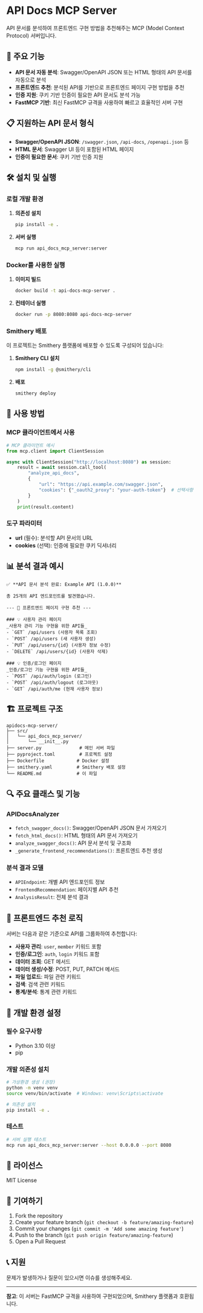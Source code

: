 # API Docs MCP Server

API 문서를 분석하여 프론트엔드 구현 방법을 추천해주는 MCP (Model Context Protocol) 서버입니다.

## 🚀 주요 기능

- **API 문서 자동 분석**: Swagger/OpenAPI JSON 또는 HTML 형태의 API 문서를 자동으로 분석
- **프론트엔드 추천**: 분석된 API를 기반으로 프론트엔드 페이지 구현 방법을 추천
- **인증 지원**: 쿠키 기반 인증이 필요한 API 문서도 분석 가능
- **FastMCP 기반**: 최신 FastMCP 규격을 사용하여 빠르고 효율적인 서버 구현

## 📋 지원하는 API 문서 형식

- **Swagger/OpenAPI JSON**: `/swagger.json`, `/api-docs`, `/openapi.json` 등
- **HTML 문서**: Swagger UI 등이 포함된 HTML 페이지
- **인증이 필요한 문서**: 쿠키 기반 인증 지원

## 🛠️ 설치 및 실행

### 로컬 개발 환경

1. **의존성 설치**
   ```bash
   pip install -e .
   ```

2. **서버 실행**
   ```bash
   mcp run api_docs_mcp_server:server
   ```

### Docker를 사용한 실행

1. **이미지 빌드**
   ```bash
   docker build -t api-docs-mcp-server .
   ```

2. **컨테이너 실행**
   ```bash
   docker run -p 8080:8080 api-docs-mcp-server
   ```

### Smithery 배포

이 프로젝트는 Smithery 플랫폼에 배포할 수 있도록 구성되어 있습니다:

1. **Smithery CLI 설치**
   ```bash
   npm install -g @smithery/cli
   ```

2. **배포**
   ```bash
   smithery deploy
   ```

## 🔧 사용 방법

### MCP 클라이언트에서 사용

```python
# MCP 클라이언트 예시
from mcp.client import ClientSession

async with ClientSession("http://localhost:8080") as session:
    result = await session.call_tool(
        "analyze_api_docs",
        {
            "url": "https://api.example.com/swagger.json",
            "cookies": {"_oauth2_proxy": "your-auth-token"}  # 선택사항
        }
    )
    print(result.content)
```

### 도구 파라미터

- **url** (필수): 분석할 API 문서의 URL
- **cookies** (선택): 인증에 필요한 쿠키 딕셔너리

## 📊 분석 결과 예시

```
✅ **API 문서 분석 완료: Example API (1.0.0)**

총 25개의 API 엔드포인트를 발견했습니다.

--- 📄 프론트엔드 페이지 구현 추천 ---

### 💡 사용자 관리 페이지
_사용자 관리 기능 구현을 위한 API들_
- `GET` /api/users (사용자 목록 조회)
- `POST` /api/users (새 사용자 생성)
- `PUT` /api/users/{id} (사용자 정보 수정)
- `DELETE` /api/users/{id} (사용자 삭제)

### 💡 인증/로그인 페이지
_인증/로그인 기능 구현을 위한 API들_
- `POST` /api/auth/login (로그인)
- `POST` /api/auth/logout (로그아웃)
- `GET` /api/auth/me (현재 사용자 정보)
```

## 🏗️ 프로젝트 구조

```
apidocs-mcp-server/
├── src/
│   └── api_docs_mcp_server/
│       └── __init__.py
├── server.py              # 메인 서버 파일
├── pyproject.toml         # 프로젝트 설정
├── Dockerfile            # Docker 설정
├── smithery.yaml         # Smithery 배포 설정
└── README.md             # 이 파일
```

## 🔍 주요 클래스 및 기능

### APIDocsAnalyzer
- `fetch_swagger_docs()`: Swagger/OpenAPI JSON 문서 가져오기
- `fetch_html_docs()`: HTML 형태의 API 문서 가져오기
- `analyze_swagger_docs()`: API 문서 분석 및 구조화
- `_generate_frontend_recommendations()`: 프론트엔드 추천 생성

### 분석 결과 모델
- `APIEndpoint`: 개별 API 엔드포인트 정보
- `FrontendRecommendation`: 페이지별 API 추천
- `AnalysisResult`: 전체 분석 결과

## 🎯 프론트엔드 추천 로직

서버는 다음과 같은 기준으로 API를 그룹화하여 추천합니다:

- **사용자 관리**: `user`, `member` 키워드 포함
- **인증/로그인**: `auth`, `login` 키워드 포함
- **데이터 조회**: GET 메서드
- **데이터 생성/수정**: POST, PUT, PATCH 메서드
- **파일 업로드**: 파일 관련 키워드
- **검색**: 검색 관련 키워드
- **통계/분석**: 통계 관련 키워드

## 🔧 개발 환경 설정

### 필수 요구사항
- Python 3.10 이상
- pip

### 개발 의존성 설치
```bash
# 가상환경 생성 (권장)
python -m venv venv
source venv/bin/activate  # Windows: venv\Scripts\activate

# 의존성 설치
pip install -e .
```

### 테스트
```bash
# 서버 실행 테스트
mcp run api_docs_mcp_server:server --host 0.0.0.0 --port 8080
```

## 📝 라이선스

MIT License

## 🤝 기여하기

1. Fork the repository
2. Create your feature branch (`git checkout -b feature/amazing-feature`)
3. Commit your changes (`git commit -m 'Add some amazing feature'`)
4. Push to the branch (`git push origin feature/amazing-feature`)
5. Open a Pull Request

## 📞 지원

문제가 발생하거나 질문이 있으시면 이슈를 생성해주세요.

---

**참고**: 이 서버는 FastMCP 규격을 사용하여 구현되었으며, Smithery 플랫폼과 호환됩니다.